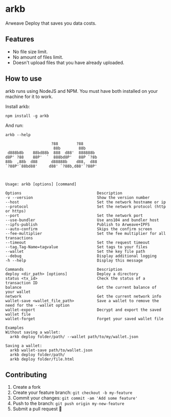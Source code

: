 # arkb
Arweave Deploy that saves you data costs.

## Features
- No file size limit.
- No amount of files limit.
- Doesn't upload files that you have already uploaded.

## How to use
arkb runs using NodeJS and NPM. You must have both installed on your machine for it to work.

Install arkb:
```
npm install -g arkb
```

And run:
```
arkb --help
```

```
                    ?88        ?88      
                     88b        88b     
 d888b8b    88bd88b  888  d88'  888888b 
d8P' ?88    88P'  `  888bd8P'   88P `?8b
88b  ,88b  d88      d88888b    d88,  d88
`?88P'`88bd88'     d88' `?88b,d88'`?88P'



Usage: arkb [options] [command]

Options                                 Description
-v --version                            Show the version number
--host                                  Set the network hostname or ip
--protocol                              Set the network protocol (http or https)
--port                                  Set the network port
--use-bundler                           Use ans104 and bundler host
--ipfs-publish                          Publish to Arweave+IPFS
--auto-confirm                          Skips the confirm screen
--fee-multiplier                        Set the fee multiplier for all transactions
--timeout                               Set the request timeout
--tag.Tag-Name=tagvalue                 Set tags to your files
--wallet                                Set the key file path
--debug                                 Display additional logging
-h --help                               Display this message

Commands                                Description
deploy <dir_path> [options]             Deploy a directory
status <tx_id>                          Check the status of a transaction ID
balance                                 Get the current balance of your wallet
network                                 Get the current network info
wallet-save <wallet_file_path>          Save a wallet to remove the need for the --wallet option
wallet-export                           Decrypt and export the saved wallet file
wallet-forget                           Forget your saved wallet file

Examples
Without saving a wallet:
  arkb deploy folder/path/ --wallet path/to/my/wallet.json

Saving a wallet:
  arkb wallet-save path/to/wallet.json
  arkb deploy folder/path/
  arkb deploy folder/file.html
```

## Contributing

1.  Create a fork
2.  Create your feature branch: `git checkout -b my-feature`
3.  Commit your changes: `git commit -am 'Add some feature'`
4.  Push to the branch: `git push origin my-new-feature`
5.  Submit a pull request 🚀